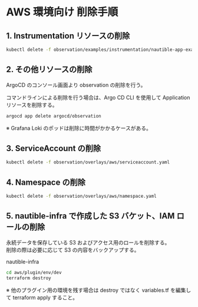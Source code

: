 # AWS 環境向け 削除手順

## 1. Instrumentation リソースの削除

```bash
kubectl delete -f observation/examples/instrumentation/nautible-app-examples.yaml
```

## 2. その他リソースの削除

ArgoCD のコンソール画面より observation の削除を行う。

コマンドラインによる削除を行う場合は、Argo CD CLI を使用して Application リソースを削除する。

```bash
argocd app delete argocd/observation
```

※ Grafana Loki のポッドは削除に時間がかかるケースがある。

## 3. ServiceAccount の削除

```bash
kubectl delete -f observation/overlays/aws/serviceaccount.yaml
```

## 4. Namespace の削除

```bash
kubectl delete -f observation/overlays/aws/namespace.yaml
```

## 5. nautible-infra で作成した S3 バケット、IAM ロールの削除

永続データを保存している S3 およびアクセス用のロールを削除する。  
削除の際は必要に応じて S3 の内容をバックアップする。

nautible-infra

```bash
cd aws/plugin/env/dev
terraform destroy
```

※ 他のプラグイン用の環境を残す場合は destroy ではなく variables.tf を編集して terraform apply すること。
